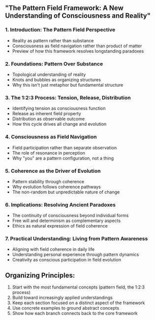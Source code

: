 ## "The Pattern Field Framework: A New Understanding of Consciousness and Reality"

### 1. Introduction: The Pattern Field Perspective

- Reality as pattern rather than substance
- Consciousness as field navigation rather than product of matter
- Preview of how this framework resolves longstanding paradoxes

### 2. Foundations: Pattern Over Substance

- Topological understanding of reality
- Knots and bubbles as organizing structures
- Why this isn't just metaphor but fundamental structure

### 3. The 1:2:3 Process: Tension, Release, Distribution

- Identifying tension as consciousness function
- Release as inherent field property
- Distribution as observable outcome
- How this cycle drives all change and evolution

### 4. Consciousness as Field Navigation

- Field participation rather than separate observation
- The role of resonance in perception
- Why "you" are a pattern configuration, not a thing

### 5. Coherence as the Driver of Evolution

- Pattern stability through coherence
- Why evolution follows coherence pathways
- The non-random but unpredictable nature of change

### 6. Implications: Resolving Ancient Paradoxes

- The continuity of consciousness beyond individual forms
- Free will and determinism as complementary aspects
- Ethics as natural expression of field coherence

### 7. Practical Understanding: Living from Pattern Awareness

- Aligning with field coherence in daily life
- Understanding personal experience through pattern dynamics
- Creativity as conscious participation in field evolution

## Organizing Principles:

1. Start with the most fundamental concepts (pattern field, the 1:2:3 process)
2. Build toward increasingly applied understandings
3. Keep each section focused on a distinct aspect of the framework
4. Use concrete examples to ground abstract concepts
5. Show how each branch connects back to the core framework